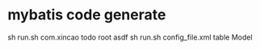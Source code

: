 # mybatis code generate

sh run.sh com\.xincao todo root asdf
sh run.sh config_file.xml  table Model
